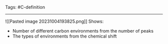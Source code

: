 Tags: #C-definition 

---
![[Pasted image 20231004193825.png]]
Shows: 
- Number of different carbon environments from the number of peaks
- The types of environments from the chemical shift
